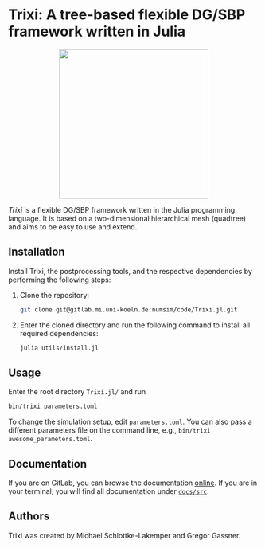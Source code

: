 # Trixi: A tree-based flexible DG/SBP framework written in Julia

<p align="center">
  <img width="300px"
       src="https://gitlab.mi.uni-koeln.de/numsim/code/Trixi.jl/-/raw/master/docs/src/assets/logo.png">
</p>

*Trixi* is a flexible DG/SBP framework written in the Julia programming
language. It is based on a two-dimensional hierarchical mesh (quadtree) and aims
to be easy to use and extend.


## Installation
Install Trixi, the postprocessing tools, and the respective dependencies by
performing the following steps:

1.  Clone the repository:
    ```bash
    git clone git@gitlab.mi.uni-koeln.de:numsim/code/Trixi.jl.git
    ```
2.  Enter the cloned directory and run the following command to install all
    required dependencies:
    ```bash
    julia utils/install.jl
    ```


## Usage
Enter the root directory `Trixi.jl/` and run
```bash
bin/trixi parameters.toml
```

To change the simulation setup, edit `parameters.toml`. You can also pass a different
parameters file on the command line, e.g., `bin/trixi awesome_parameters.toml`.


## Documentation
If you are on GitLab, you can browse the documentation
[online](https://numsim.gitlab-pages.sloede.com/code/Trixi.jl/). If
you are in your terminal, you will find all documentation under
[`docs/src`](docs/src).


## Authors
Trixi was created by Michael Schlottke-Lakemper and Gregor Gassner.
